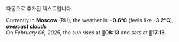 
자동으로 추가된 텍스트입니다.

<!--START_SECTION:weather:moscow-->
Currently in **Moscow** (RU), the weather is: **-0.6°C** (feels like **-3.2°C**), ***overcast clouds***<br/>
On *February 06, 2025*, the *sun rises* at 🌅**08:13** and *sets* at 🌇**17:13**.
<!--END_SECTION:weather-->
